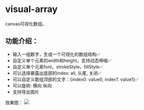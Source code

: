# visual-array
canvas可视化数组。

## 功能介绍：
- 输入一组数字，生成一个可视化的数组结构✅
- 自定义单个元素的width和height，支持动态伸缩✅
- 自定义单个元素font，strokeStyle，fillStyle✅
- 可以选择暴露出底部的index: all, 头尾, 关闭✅
- 可以自定义数组顶部的文字：{index0: value0, index1: value1}✅
- 可以旋转: 横向 纵向
- 支持导出图片


效果图：
<img src="https://i.imgur.com/SlqTNPE.png" >
